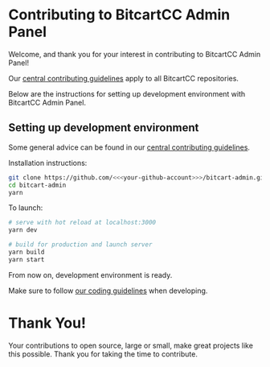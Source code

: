 # Contributing to BitcartCC Admin Panel

Welcome, and thank you for your interest in contributing to BitcartCC Admin Panel!

Our [central contributing guidelines](https://github.com/MrNaif2018/bitcart/blob/master/CONTRIBUTING.md) apply to all BitcartCC repositories.

Below are the instructions for setting up development environment with BitcartCC Admin Panel.

## Setting up development environment

Some general advice can be found in our [central contributing guidelines](https://github.com/MrNaif2018/bitcart/wiki/How-to-Contribute#setting-up-development-environment).

Installation instructions:

```bash
git clone https://github.com/<<<your-github-account>>>/bitcart-admin.git
cd bitcart-admin
yarn
```

To launch:

```bash
# serve with hot reload at localhost:3000
yarn dev

# build for production and launch server
yarn build
yarn start
```

From now on, development environment is ready.

Make sure to follow [our coding guidelines](https://github.com/MrNaif2018/bitcart/wiki/Coding-Guidelines) when developing.

# Thank You!

Your contributions to open source, large or small, make great projects like this possible. Thank you for taking the time to contribute.
